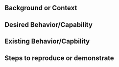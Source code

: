 ## Background or Context


## Desired Behavior/Capability


## Existing Behavior/Capbility


## Steps to reproduce or demonstrate


